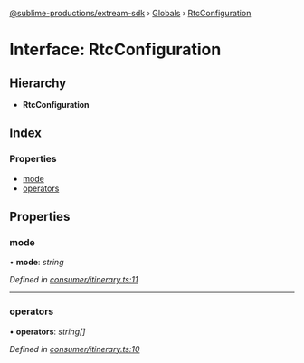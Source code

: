 [@sublime-productions/extream-sdk](../README.md) › [Globals](../globals.md) › [RtcConfiguration](rtcconfiguration.md)

# Interface: RtcConfiguration

## Hierarchy

* **RtcConfiguration**

## Index

### Properties

* [mode](rtcconfiguration.md#mode)
* [operators](rtcconfiguration.md#operators)

## Properties

###  mode

• **mode**: *string*

*Defined in [consumer/itinerary.ts:11](https://github.com/Extream-SaaS/ex-sdk/blob/fa826ae/src/consumer/itinerary.ts#L11)*

___

###  operators

• **operators**: *string[]*

*Defined in [consumer/itinerary.ts:10](https://github.com/Extream-SaaS/ex-sdk/blob/fa826ae/src/consumer/itinerary.ts#L10)*
